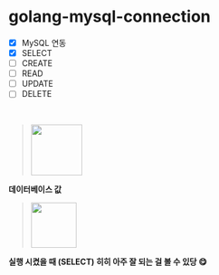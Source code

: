 # golang-mysql-connection

- [x] MySQL 연동
- [x] SELECT
- [ ] CREATE
- [ ] READ
- [ ] UPDATE
- [ ] DELETE
<br>


> <img src="https://i.postimg.cc/0y1h1rbP/sqltest.png" height="90"/>
**데이터베이스 값**
> <img src="https://i.postimg.cc/sgm0hmD0/gotest.png" height="80"/>
**실행 시켰을 때 (SELECT) 히히 아주 잘 되는 걸 볼 수 있당 😋**
